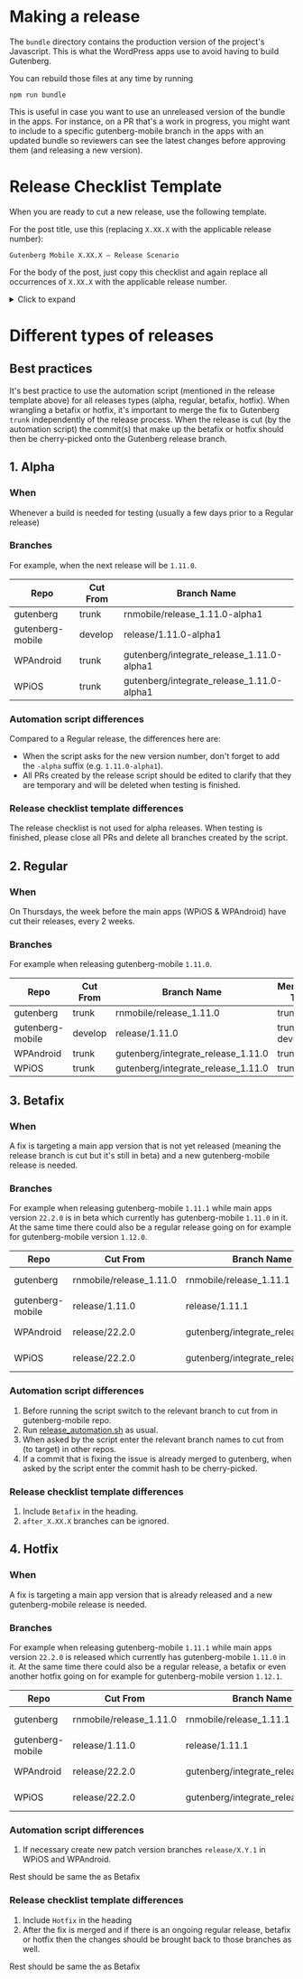 # Making a release

The `bundle` directory contains the production version of the project's Javascript. This is what the WordPress apps use to avoid having to build Gutenberg.

You can rebuild those files at any time by running

```
npm run bundle
```

This is useful in case you want to use an unreleased version of the bundle in the apps. For instance, on a PR that's a work in progress, you might want to include to a specific gutenberg-mobile branch in the apps with an updated bundle so reviewers can see the latest changes before approving them (and releasing a new version).

# Release Checklist Template

When you are ready to cut a new release, use the following template.

For the post title, use this (replacing `X.XX.X` with the applicable release number):

```
Gutenberg Mobile X.XX.X – Release Scenario
```

For the body of the post, just copy this checklist and again replace all occurrences of `X.XX.X` with the applicable release number.

<details><summary>Click to expand</summary>
<p>
  
```html
<!-- wp:paragraph -->
<p>This checklist is based on the <a href="https://github.com/wordpress-mobile/release-toolkit-gutenberg-mobile/blob/develop/Releasing.md#release-checklist-template">Release Checklist Template</a>. If you need a checklist for a new gutenberg-mobile release, please copy from that template.</p>
<!-- /wp:paragraph -->

<!-- wp:paragraph -->
<p>+mobilegutenberg +mobilegutenpagesp2</p>
<!-- /wp:paragraph -->

<!-- wp:heading {"level":3} -->
<h3>Before the Release (Tuesday)</h3>
<!-- /wp:heading -->

<!-- wp:group -->
<div class="wp-block-group"><!-- wp:paragraph -->
<p>o Visit all open gutenberg-mobile PRs that are assigned to X.XX.X milestone and leave a comment with a message similar to the following: </p>
<!-- /wp:paragraph -->

<!-- wp:quote -->
<blockquote class="wp-block-quote"><p>Hey [author]. We will cut the X.XX.X release on [date]. I plan to circle back and bump this PR to the next milestone then, but please let me know if you'd rather us work to include this PR in X.XX.X. Thanks! </p></blockquote>
<!-- /wp:quote --></div>
<!-- /wp:group -->

<!-- wp:paragraph -->
<p>o Create installable builds for WPiOS and WPAndroid based off the current <code>trunk</code> branch and complete the <a href="https://github.com/wordpress-mobile/test-cases/tree/master/test-cases/gutenberg/writing-flow">general writing flow test cases</a>. </p>
<!-- /wp:paragraph -->

<!-- wp:heading {"level":3} -->
<h3>Create the Release (Thursday)</h3>
<!-- /wp:heading -->

<!-- wp:paragraph -->
<p>o Verify that <code>gutenberg-mobile/RNTAztecView.podspec</code> and <code>gutenberg-mobile/gutenberg/packages/react-native-aztec/RNTAztecView.podspec</code> refer to the same <code>WordPress-Aztec-iOS</code> version and are pointing to a stable, tagged release (e.g. 1.14.1). If they are not, we may need to <a href="#create-a-new-aztec-release">create a new Aztec</a> release.</p>
<!-- /wp:paragraph -->

<!-- wp:paragraph -->
<p>o Clone the <a href="https://github.com/wordpress-mobile/release-toolkit-gutenberg-mobile">release scripts</a> or pull the latest version if you have already cloned it.</p>
<!-- /wp:paragraph -->

<!-- wp:paragraph -->
<p>o Review the <a href="https://github.com/wordpress-mobile/release-toolkit-gutenberg-mobile/blob/develop/Releasing.md">release script instructions</a>. In your clone of the release scripts, run the script via:  <code>./release_automation.sh</code>. This creates the gutenberg and gutenberg-mobile release PRs as well as WPAndroid and WPiOS integration PRs.<br><br><strong>Note:</strong> You might want to wait a bit before confirming WPAndroid PR creation so gutenberg-mobile can have enough time to finish the <code>Build Android RN Bridge &amp; Publish to S3</code> job on CI which is needed by WPAndroid CI.</p>
<!-- /wp:paragraph -->

<!-- wp:group -->
<div class="wp-block-group"><!-- wp:paragraph -->
<p>o If this is a scheduled release (e.g. X.XX.0) and not a beta/hot fix (e.g. X.XX.2), post a message similar to the following to the <code>#mobile-gutenberg</code> and <code>#mobile-gutenberg-platform</code> Slack channels: </p>
<!-- /wp:paragraph -->

<!-- wp:quote -->
<blockquote class="wp-block-quote"><p>⚠️ The gutenberg-mobile X.XX.X release branches are now cut. Please do not merge any Gutenberg-related changes into the WPiOS or WPAndroid <code>trunk</code> branches until <em>after</em> the main apps cut their own releases next week. If you'd like to merge changes now, merge them into the <code>gutenberg/after_X.XX.X</code> branches. </p></blockquote>
<!-- /wp:quote --></div>
<!-- /wp:group -->
  
<!-- wp:paragraph -->
<p>o In both <code>RELEASE-NOTES.txt</code> and <code>gutenberg/packages/react-native-editor/CHANGELOG.md</code>, replace <code>Unreleased</code> section with the release version and create a new <code>Unreleased</code> section.</p>
<!-- /wp:paragraph -->

<!-- wp:paragraph -->
<p>o Review and update <code>RELEASE-NOTES.txt</code> file on both WPAndroid and WPiOS PRs so it includes all user-facing changes introduced in the release. Keep in mind that some changes can be specific to a single platform, so they should only be added to the release notes of the platform that affects (e.g. a change that only affects Android should only be included in WPAndroid release notes).</p>
<!-- /wp:paragraph -->

<!-- wp:paragraph -->
<p>o Verify the WPAndroid PR build succeeds. If PR CI tasks include a 403 error related to an inability to resolve the <code>react-native-bridge</code> dependency, you must wait for the <code>Build Android RN Bridge &amp; Publish to S3</code> task to succeed in gutenberg-mobile and then restart the WPAndroid CI tasks.</p>
<!-- /wp:paragraph -->  

<!-- wp:paragraph -->
<p>o Trigger an installable build on WPiOS PR.</p>
<!-- /wp:paragraph -->

<!-- wp:paragraph -->
<p>o Once the installable builds are ready, perform a quick smoke test of the editor on both iOS and Android to verify it launches without crashing. We will perform additional testing after the main apps cut their releases. </p>
<!-- /wp:paragraph -->

<!-- wp:paragraph -->
<p>o Fill in the missing parts of the gutenberg-mobile PR description. When filling in the "Changes" section, link to the most descriptive GitHub issue for any given change and consider adding a short description. Testers rely on this section to gather more details about changes in a release.</p>
<!-- /wp:paragraph -->

<!-- wp:paragraph -->
<p>o Mark all 4 PRs ready for review and request review from your release wrangler buddy.</p>
<!-- /wp:paragraph -->

<!-- wp:paragraph -->
<p>o If this is a release for inclusion in the frozen WPiOS and WPAndroid release branches (i.e. this is a beta/hot fix, e.g. X.XX.2), ping the directly responsible individual handing the release of each platform of the main apps.</p>
<!-- /wp:paragraph -->

<!-- wp:heading {"level":3} -->
<h3 id="create-a-new-aztec-release">Create an Aztec Release (conditional)</h3>
<!-- /wp:heading -->

<!-- wp:paragraph -->
<p>ℹ️ If <code>gutenberg-mobile/RNTAztecView.podspec</code> and <code>gutenberg-mobile/gutenberg/packages/react-native-aztec/RNTAztecView.podspec</code> refer to a commit SHA instead of a stable release (e.g. 1.14.1) or refer to <em>different</em> versions, the steps in this section may need to be completed. </p>
<!-- /wp:paragraph -->

<!-- wp:paragraph -->
<p>o Verify all Aztec PRs attached to the "Next Release" milestone or PRs with changes required for this Gutenberg release have been merged before next steps.</p>
<!-- /wp:paragraph -->

<!-- wp:paragraph -->
<p>o Open a PR on Aztec repo to update the <code>CHANGELOG.md</code> and <code>README.md</code> files with the new version name.</p>
<!-- /wp:paragraph -->

<!-- wp:paragraph -->
<p>o Create a new release and name it with the tag name from step 1. For Aztec-iOS, follow <a href="https://github.com/wordpress-mobile/AztecEditor-iOS/blob/develop/Documentation/ReleaseProcess.md">this process</a>. For Aztec-Android, releases are created via the <a href="https://github.com/wordpress-mobile/AztecEditor-Android/releases">GitHub releases page</a> by hitting the “Draft new release” button, put the tag name to be created in the tag version field and release title field, and also add the changelog to the release description. The binary assets (.zip, tar.gz files) are attached automatically after hitting “Publish release”.</p>
<!-- /wp:paragraph -->

<!-- wp:paragraph -->
<p>o Update Aztec version references within <code>gutenberg-mobile/RNTAztecView.podspec</code> and <code>gutenberg-mobile/gutenberg/packages/react-native-aztec/RNTAztecView.podspec</code> to the new <code>WordPress-Aztec-iOS</code> version.</p>
<!-- /wp:paragraph -->

<!-- wp:heading {"level":3} -->
<h3>Manage Incoming Changes (conditional)</h3>
<!-- /wp:heading -->

<!-- wp:paragraph -->
<p>ℹ️ If additional changes (e.g. bug fixes) were merged into the gutenberg-mobile <code>release/X.XX.X</code> or in gutenberg <code>rnmobile/release-X.XX.X</code> branches, the steps in this section need to be completed.</p>
<!-- /wp:paragraph -->

<!-- wp:paragraph -->
<p>o After a merge happened in gutenberg-mobile <code>release/X.XX.X</code> or in gutenberg <code>rnmobile/release-X.XX.X</code>, ensure the <code>gutenberg</code> submodule points to the correct hash and the <code>rnmobile/release-X.XX.X</code> in the gutenberg repo branch has been updated.</p>
<!-- /wp:paragraph -->

<!-- wp:paragraph -->
<p>o If there were changes in gutenberg repo, make sure to cherry-pick the changes that landed in the <code>trunk</code> branch back to the release branch and don't forget to run <code>npm run bundle</code> in gutenberg-mobile again if necessary.</p>
<!-- /wp:paragraph -->

<!-- wp:paragraph -->
<p>o Add the new change to the "Extra PRs that Landed After the Release Was Cut" section of the gutenberg-mobile PR description.</p>
<!-- /wp:paragraph -->

<!-- wp:heading {"level":3} -->
<h3>Integrate the Release (Thursday)</h3>
<!-- /wp:heading -->

<!-- wp:paragraph -->
<p>o Verify the <code>gutenberg</code> ref within the gutenberg-mobile release branch is pointed to the latest commit in the gutenberg release branch.</p>
<!-- /wp:paragraph -->

<!-- wp:paragraph -->
<p>o Create and push a <code>rnmobile/X.XX.X</code> git tag for the head of gutenberg release branch. </p>
<!-- /wp:paragraph -->

<!-- wp:paragraph -->
<p>o Ensure that the bundle files are updated to include any changes to the release branch by running <code>npm run bundle</code> in gutenberg-mobile release branch and committing any changes. </p>
<!-- /wp:paragraph -->


<!-- wp:paragraph -->
<p>o <a href="https://github.com/wordpress-mobile/gutenberg-mobile/releases/new?tag=vX.XX.X&amp;target=release/X.XX.X&amp;title=Release%20X.XX.X">Create a new gutenberg-mobile GitHub Release</a>. Include a list of changes in the Release description.</p>
<!-- /wp:paragraph -->

<!-- wp:paragraph -->
<p>o Merge the <strong>gutenberg-mobile</strong> PR to <code>trunk</code>. Use "Create a merge commit" option when merging, otherwise there could be conflicts between <code>trunk</code> and release branch in the next release. WARNING: Do not merge the <strong>gutenberg</strong> PR into <code>trunk</code> at this point.</p>
<!-- /wp:paragraph -->

<!-- wp:paragraph -->
<p>o In WPiOS, update the reference to point to the <em>tag</em> of the Release created in the previous task. </p>
<!-- /wp:paragraph -->

<!-- wp:paragraph -->
<p>o In WPAndroid, update the <code>gutenbergMobileVersion</code> in <code>build.gradle</code> to point to the <em>tag</em> of the Release used in the previous task. </p>
<!-- /wp:paragraph -->

<!-- wp:paragraph -->
<p>o Main apps PRs should be ready to merge to their <code>trunk</code> branches now. Merge them or get them merged.</p>
<!-- /wp:paragraph -->

<!-- wp:group -->
<div class="wp-block-group"><!-- wp:paragraph -->
<p>o Once everything is merged, send a heads up to our friends in the <code>#platform9</code> Slack channel. If this is a "regular" release for the WPiOS and WPAndroid `trunk` branches (i.e. this isn't a beta/hot fix, e.g. X.XX.2), the message will look similar to the following:</p>
<!-- /wp:paragraph -->  
  
<!-- wp:quote -->
<blockquote class="wp-block-quote"><p>Hey team. I wanted to let you know that the mobile Gutenberg team has finished integrating the X.XX.X Gutenberg release into the WPiOS and WPAndroid `trunk` branches. The integration is ready for the next release cut/build creation when you are available. Please let me know if you have any questions. Thanks! </p></blockquote>
<!-- /wp:quote -->
  
<!-- wp:paragraph -->
<p>o If the release is a beta/hot fix (e.g. X.XX.2), be sure to directly mention the relevant Excellence Wranglers for the release and modify the following template, similar to the following:</p>
<!-- /wp:paragraph -->  
  
<!-- wp:quote -->
<blockquote class="wp-block-quote"><p>Hey team. I wanted to let you know that the mobile Gutenberg team has finished integrating the X.XX.X Gutenberg release into the WPiOS and WPAndroid `release/XX.X` branches, ready for a new beta when you are available. Please let me know if you have any questions. Thanks! </p></blockquote>
<!-- /wp:quote --></div>
<!-- /wp:group -->
  
<!-- wp:paragraph -->
<p>o Close the <a href="https://github.com/wordpress-mobile/gutenberg-mobile/milestones">Gutenberg Mobile milestone</a> that corresponds to this release.</p>
<!-- /wp:paragraph -->

<!-- wp:heading {"level":3} -->
<h3>Sync the Release to Development Branches</h3>
<!-- /wp:heading -->

 <!-- wp:paragraph -->
-<p>o If there are any conflicts in the gutenberg PR, merge <code>trunk</code> into it and resolve them.</p>
-<!-- /wp:paragraph -->

<!-- wp:paragraph -->
<p>o Merge the gutenberg PR to <code>trunk</code>.</p>
<!-- /wp:paragraph -->

<!-- wp:heading {"level":3} -->
<h3>Clean Up Pending Work (After main apps cut)</h3>
<!-- /wp:heading -->

<!-- wp:paragraph -->
<p>⚠️ This section may only be completed <em>after</em> the main apps cut their own release branches. </p>
<!-- /wp:paragraph -->

<!-- wp:paragraph -->
<p>o Update the <code>gutenberg/after_X.XX.X</code> branches and open a PR against <code>trunk</code>. If the branches are empty we’ll just delete them. The PR can actually get created as soon as something gets merged to the <code>gutenberg/after_X.XX.X</code> branches. Merge the <code>gutenberg/after_X.XX.X</code> PR(s) only <em>AFTER</em> the main apps have cut their release branches.</p>
<!-- /wp:paragraph -->

<!-- wp:heading {"level":3} -->
<h3>Test the Release</h3>
<!-- /wp:heading -->

<!-- wp:paragraph -->
<p>ℹ️ Use the main WP apps to complete each the tasks below for both iOS and Android. </p>
<!-- /wp:paragraph -->

<!-- wp:paragraph -->
<p>o Test the new changes that are included in the release PR.</p>
<!-- /wp:paragraph -->

<!-- wp:paragraph -->
<p>o Complete the <a href="https://github.com/wordpress-mobile/test-cases/tree/master/test-cases/gutenberg/writing-flow">general writing flow test cases</a>.</p>
<!-- /wp:paragraph -->

<!-- wp:paragraph -->
<p>o Complete the <a href="https://github.com/wordpress-mobile/test-cases/blob/trunk/test-cases/gutenberg/unsupported-block-editing.md#unsupported-block-editing---test-cases">Unsupported Block Editor test cases</a>.</p>
<!-- /wp:paragraph -->

<!-- wp:paragraph -->
<p>o Complete the <a href="https://github.com/wordpress-mobile/test-cases/blob/trunk/test-suites/gutenberg/sanity-test-suites.md">sanity test suites</a>.</p>
<!-- /wp:paragraph -->

<!-- wp:paragraph -->
<p>For the remainder of the main app release period, monitor main app release P2 posts for issues found.</p>
<!-- /wp:paragraph -->

<!-- wp:heading {"level":3} -->
<h3>Finish the Release</h3>
<!-- /wp:heading -->

<!-- wp:paragraph -->
<p>o Update the <a href="https://docs.google.com/spreadsheets/d/15U4v6zUBmPGagksHX_6ZfVA672-1qB2MO8M7HYBOOgQ/edit?usp=sharing">Release Incident Spreadsheet</a> with any fixes that occurred after the release branches were cut.</p>
<!-- /wp:paragraph -->

<!-- wp:paragraph -->
<p>o If this is a scheduled release (e.g. X.XX.0), message the next release wrangler in the <code>#mobile-gutenberg-platform</code> Slack channel <strong>providing them with a tentative schedule</strong> for the next release. This will help ensure a smooth hand off and sets expectations for when they should begin their work. </p>
<!-- /wp:paragraph -->

<!-- wp:paragraph -->
<p>o Celebrate! 🎉</p>
<!-- /wp:paragraph -->
```


</p>
</details>

# Different types of releases

## Best practices

It's best practice to use the automation script (mentioned in the release template above) for all releases types (alpha, regular, betafix, hotfix). When wrangling a betafix or hotfix, it's important to merge the fix to Gutenberg `trunk` independently of the release process. When the release is cut (by the automation script) the commit(s) that make up the betafix or hotfix should then be cherry-picked onto the Gutenberg release branch.

## 1. Alpha

### When

Whenever a build is needed for testing (usually a few days prior to a Regular release)

### Branches

For example, when the next release will be `1.11.0`.

| Repo             | Cut From | Branch Name                               |
| ---------------- | -------- | ----------------------------------------- |
| gutenberg        | trunk    | rnmobile/release_1.11.0-alpha1            |
| gutenberg-mobile | develop  | release/1.11.0-alpha1                     |
| WPAndroid        | trunk    | gutenberg/integrate_release_1.11.0-alpha1 |
| WPiOS            | trunk    | gutenberg/integrate_release_1.11.0-alpha1 |

### Automation script differences

Compared to a Regular release, the differences here are:

- When the script asks for the new version number, don't forget to add the `-alpha` suffix (e.g. `1.11.0-alpha1`).
- All PRs created by the release script should be edited to clarify that they are temporary and will be deleted when testing is finished.

### Release checklist template differences

The release checklist is not used for alpha releases. When testing is finished, please close all PRs and delete all branches created by the script.

## 2. Regular

### When

On Thursdays, the week before the main apps (WPiOS & WPAndroid) have cut their releases, every 2 weeks.

### Branches

For example when releasing gutenberg-mobile `1.11.0`.

| Repo             | Cut From | Branch Name                        | Merging To      |
| ---------------- | -------- | ---------------------------------- | --------------- |
| gutenberg        | trunk    | rnmobile/release_1.11.0            | trunk           |
| gutenberg-mobile | develop  | release/1.11.0                     | trunk & develop |
| WPAndroid        | trunk    | gutenberg/integrate_release_1.11.0 | trunk           |
| WPiOS            | trunk    | gutenberg/integrate_release_1.11.0 | trunk           |

## 3. Betafix

### When

A fix is targeting a main app version that is not yet released (meaning the release branch is cut but it's still in beta) and a new gutenberg-mobile release is needed.

### Branches

For example when releasing gutenberg-mobile `1.11.1` while main apps version `22.2.0` is in beta which currently has gutenberg-mobile `1.11.0` in it.
At the same time there could also be a regular release going on for example for gutenberg-mobile version `1.12.0`.

| Repo             | Cut From                | Branch Name                        | Merging To                                                       |
| ---------------- | ----------------------- | ---------------------------------- | ---------------------------------------------------------------- |
| gutenberg        | rnmobile/release_1.11.0 | rnmobile/release_1.11.1            | trunk & (maybe also) rnmobile/release_1.12.0                     |
| gutenberg-mobile | release/1.11.0          | release/1.11.1                     | trunk & develop & (maybe also) release/1.12.0                    |
| WPAndroid        | release/22.2.0          | gutenberg/integrate_release_1.11.1 | release/22.2.0 & (maybe also) gutenberg/integrate_release_1.12.0 |
| WPiOS            | release/22.2.0          | gutenberg/integrate_release_1.11.1 | release/22.2.0 & (maybe also) gutenberg/integrate_release_1.12.0 |

### Automation script differences

1. Before running the script switch to the relevant branch to cut from in gutenberg-mobile repo.
1. Run [release_automation.sh](./release_automation.sh) as usual.
1. When asked by the script enter the relevant branch names to cut from (to target) in other repos.
1. If a commit that is fixing the issue is already merged to gutenberg, when asked by the script enter the commit hash to be cherry-picked.

### Release checklist template differences

1. Include `Betafix` in the heading.
1. `after_X.XX.X` branches can be ignored.

## 4. Hotfix

### When

A fix is targeting a main app version that is already released and a new gutenberg-mobile release is needed.

### Branches

For example when releasing gutenberg-mobile `1.11.1` while main apps version `22.2.0` is released which currently has gutenberg-mobile `1.11.0` in it.
At the same time there could also be a regular release, a betafix or even another hotfix going on for example for gutenberg-mobile version `1.12.1`.

| Repo             | Cut From                | Branch Name                        | Merging To                                                       |
| ---------------- | ----------------------- | ---------------------------------- | ---------------------------------------------------------------- |
| gutenberg        | rnmobile/release_1.11.0 | rnmobile/release_1.11.1            | trunk & (maybe also) rnmobile/release_1.12.1                     |
| gutenberg-mobile | release/1.11.0          | release/1.11.1                     | trunk & develop & (maybe also) release/1.12.1                    |
| WPAndroid        | release/22.2.0          | gutenberg/integrate_release_1.11.1 | release/22.2.1 & (maybe also) gutenberg/integrate_release_1.12.1 |
| WPiOS            | release/22.2.0          | gutenberg/integrate_release_1.11.1 | release/22.2.1 & (maybe also) gutenberg/integrate_release_1.12.1 |

### Automation script differences

1. If necessary create new patch version branches `release/X.Y.1` in WPiOS and WPAndroid.

Rest should be same the as Betafix

### Release checklist template differences

1. Include `Hotfix` in the heading
1. After the fix is merged and if there is an ongoing regular release, betafix or hotfix then the changes should be brought back to those branches as well.

Rest should be same the as Betafix
